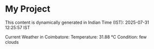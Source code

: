 # My Project

This content is dynamically generated in Indian Time (IST): 2025-07-31 12:25:57 IST


Current Weather in Coimbatore:
Temperature: 31.88 °C
Condition: few clouds
